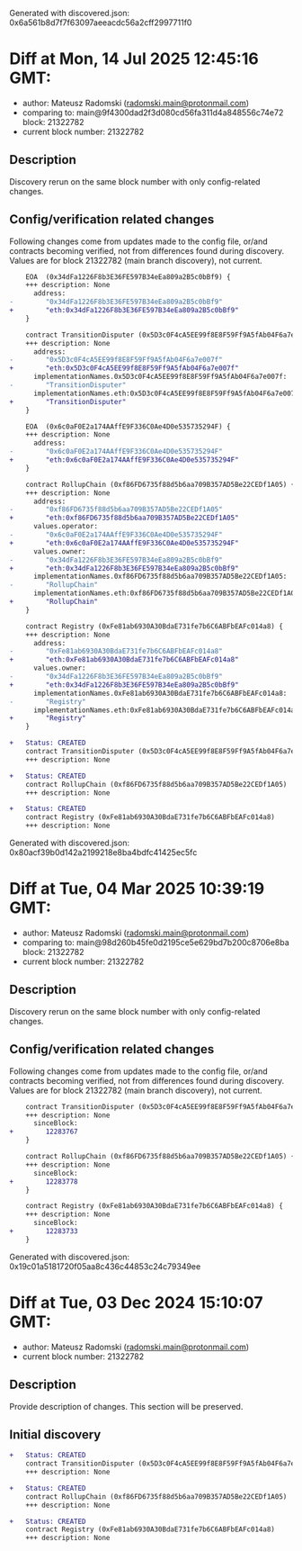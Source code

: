Generated with discovered.json: 0x6a561b8d7f7f63097aeeacdc56a2cff2997711f0

# Diff at Mon, 14 Jul 2025 12:45:16 GMT:

- author: Mateusz Radomski (<radomski.main@protonmail.com>)
- comparing to: main@9f4300dad2f3d080cd56fa311d4a848556c74e72 block: 21322782
- current block number: 21322782

## Description

Discovery rerun on the same block number with only config-related changes.

## Config/verification related changes

Following changes come from updates made to the config file,
or/and contracts becoming verified, not from differences found during
discovery. Values are for block 21322782 (main branch discovery), not current.

```diff
    EOA  (0x34dFa1226F8b3E36FE597B34eEa809a2B5c0bBf9) {
    +++ description: None
      address:
-        "0x34dFa1226F8b3E36FE597B34eEa809a2B5c0bBf9"
+        "eth:0x34dFa1226F8b3E36FE597B34eEa809a2B5c0bBf9"
    }
```

```diff
    contract TransitionDisputer (0x5D3c0F4cA5EE99f8E8F59Ff9A5fAb04F6a7e007f) {
    +++ description: None
      address:
-        "0x5D3c0F4cA5EE99f8E8F59Ff9A5fAb04F6a7e007f"
+        "eth:0x5D3c0F4cA5EE99f8E8F59Ff9A5fAb04F6a7e007f"
      implementationNames.0x5D3c0F4cA5EE99f8E8F59Ff9A5fAb04F6a7e007f:
-        "TransitionDisputer"
      implementationNames.eth:0x5D3c0F4cA5EE99f8E8F59Ff9A5fAb04F6a7e007f:
+        "TransitionDisputer"
    }
```

```diff
    EOA  (0x6c0aF0E2a174AAffE9F336C0Ae4D0e535735294F) {
    +++ description: None
      address:
-        "0x6c0aF0E2a174AAffE9F336C0Ae4D0e535735294F"
+        "eth:0x6c0aF0E2a174AAffE9F336C0Ae4D0e535735294F"
    }
```

```diff
    contract RollupChain (0xf86FD6735f88d5b6aa709B357AD5Be22CEDf1A05) {
    +++ description: None
      address:
-        "0xf86FD6735f88d5b6aa709B357AD5Be22CEDf1A05"
+        "eth:0xf86FD6735f88d5b6aa709B357AD5Be22CEDf1A05"
      values.operator:
-        "0x6c0aF0E2a174AAffE9F336C0Ae4D0e535735294F"
+        "eth:0x6c0aF0E2a174AAffE9F336C0Ae4D0e535735294F"
      values.owner:
-        "0x34dFa1226F8b3E36FE597B34eEa809a2B5c0bBf9"
+        "eth:0x34dFa1226F8b3E36FE597B34eEa809a2B5c0bBf9"
      implementationNames.0xf86FD6735f88d5b6aa709B357AD5Be22CEDf1A05:
-        "RollupChain"
      implementationNames.eth:0xf86FD6735f88d5b6aa709B357AD5Be22CEDf1A05:
+        "RollupChain"
    }
```

```diff
    contract Registry (0xFe81ab6930A30BdaE731fe7b6C6ABFbEAFc014a8) {
    +++ description: None
      address:
-        "0xFe81ab6930A30BdaE731fe7b6C6ABFbEAFc014a8"
+        "eth:0xFe81ab6930A30BdaE731fe7b6C6ABFbEAFc014a8"
      values.owner:
-        "0x34dFa1226F8b3E36FE597B34eEa809a2B5c0bBf9"
+        "eth:0x34dFa1226F8b3E36FE597B34eEa809a2B5c0bBf9"
      implementationNames.0xFe81ab6930A30BdaE731fe7b6C6ABFbEAFc014a8:
-        "Registry"
      implementationNames.eth:0xFe81ab6930A30BdaE731fe7b6C6ABFbEAFc014a8:
+        "Registry"
    }
```

```diff
+   Status: CREATED
    contract TransitionDisputer (0x5D3c0F4cA5EE99f8E8F59Ff9A5fAb04F6a7e007f)
    +++ description: None
```

```diff
+   Status: CREATED
    contract RollupChain (0xf86FD6735f88d5b6aa709B357AD5Be22CEDf1A05)
    +++ description: None
```

```diff
+   Status: CREATED
    contract Registry (0xFe81ab6930A30BdaE731fe7b6C6ABFbEAFc014a8)
    +++ description: None
```

Generated with discovered.json: 0x80acf39b0d142a2199218e8ba4bdfc41425ec5fc

# Diff at Tue, 04 Mar 2025 10:39:19 GMT:

- author: Mateusz Radomski (<radomski.main@protonmail.com>)
- comparing to: main@98d260b45fe0d2195ce5e629bd7b200c8706e8ba block: 21322782
- current block number: 21322782

## Description

Discovery rerun on the same block number with only config-related changes.

## Config/verification related changes

Following changes come from updates made to the config file,
or/and contracts becoming verified, not from differences found during
discovery. Values are for block 21322782 (main branch discovery), not current.

```diff
    contract TransitionDisputer (0x5D3c0F4cA5EE99f8E8F59Ff9A5fAb04F6a7e007f) {
    +++ description: None
      sinceBlock:
+        12283767
    }
```

```diff
    contract RollupChain (0xf86FD6735f88d5b6aa709B357AD5Be22CEDf1A05) {
    +++ description: None
      sinceBlock:
+        12283778
    }
```

```diff
    contract Registry (0xFe81ab6930A30BdaE731fe7b6C6ABFbEAFc014a8) {
    +++ description: None
      sinceBlock:
+        12283733
    }
```

Generated with discovered.json: 0x19c01a5181720f05aa8c436c44853c24c79349ee

# Diff at Tue, 03 Dec 2024 15:10:07 GMT:

- author: Mateusz Radomski (<radomski.main@protonmail.com>)
- current block number: 21322782

## Description

Provide description of changes. This section will be preserved.

## Initial discovery

```diff
+   Status: CREATED
    contract TransitionDisputer (0x5D3c0F4cA5EE99f8E8F59Ff9A5fAb04F6a7e007f)
    +++ description: None
```

```diff
+   Status: CREATED
    contract RollupChain (0xf86FD6735f88d5b6aa709B357AD5Be22CEDf1A05)
    +++ description: None
```

```diff
+   Status: CREATED
    contract Registry (0xFe81ab6930A30BdaE731fe7b6C6ABFbEAFc014a8)
    +++ description: None
```
